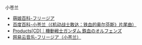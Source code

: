 小苍兰
- [萌娘百科-フリージア](https://zh.moegirl.org.cn/Freesia(Uru)#)
- [百度百科-小苍兰（《机动战士敢达：铁血的奥尔芬斯》片尾曲）](https://baike.baidu.com/item/%E5%B0%8F%E8%92%BC%E8%98%AD/60052124)
- [Products[CD]｜機動戦士ガンダム 鉄血のオルフェンズ](http://g-tekketsu.com/products/cd.php)
- [网易云音乐-フリージア（小苍兰）](https://music.163.com/#/song?id=459925524)
